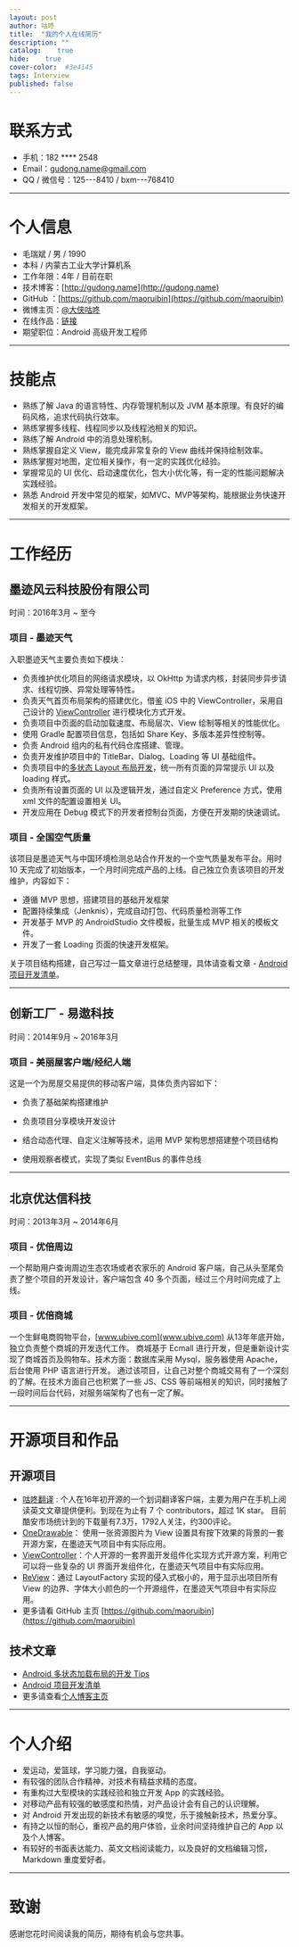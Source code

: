 ```yaml
---
layout: post
author: 咕咚
title:  "我的个人在线简历"
description: ""
catalog:    true
hide:    true
cover-color:  #3e4145
tags: Interview
published: false
---
```


# 联系方式
- 手机：182 **** 2548
- Email：gudong.name@gmail.com
- QQ / 微信号：125---8410 / bxm---768410

---

# 个人信息

- 毛瑞斌 / 男 / 1990 
- 本科 / 内蒙古工业大学计算机系
- 工作年限：4年 / 目前在职
- 技术博客：[http://gudong.name](http://gudong.name) 
- GitHub   ：[https://github.com/maoruibin](https://github.com/maoruibin) 
- 微博主页：[@大侠咕咚](http://weibo.com/maoruibin)
- 在线作品：[链接](http://gudong.name/portfolio/)
- 期望职位：Android 高级开发工程师

---

# 技能点

- 熟练了解 Java 的语言特性、内存管理机制以及 JVM 基本原理。有良好的编码风格，追求代码执行效率。
- 熟练掌握多线程、线程同步以及线程池相关的知识。
- 熟练了解 Android 中的消息处理机制。
- 熟练掌握自定义 View，能完成非常复杂的 View 曲线并保持绘制效率。
- 熟练掌握对地图，定位相关操作，有一定的实践优化经验。
- 掌握常见的 UI 优化、启动速度优化，包大小优化等，有一定的性能问题解决实践经验。
- 熟悉 Android 开发中常见的框架，如MVC、MVP等架构，能根据业务快速开发相关的开发框架。

---

# 工作经历

## 墨迹风云科技股份有限公司

时间：2016年3月 ~ 至今

### 项目 - 墨迹天气 

入职墨迹天气主要负责如下模块：

* 负责维护优化项目的网络请求模块，以 OkHttp 为请求内核，封装同步异步请求、线程切换、异常处理等特性。
* 负责天气首页布局架构的搭建优化，借鉴 iOS 中的 ViewController，采用自己设计的 [ViewController](https://github.com/maoruibin/ViewController) 进行模块化方式开发。
* 负责项目中页面的启动加载速度、布局层次、View 绘制等相关的性能优化。
* 使用 Gradle 配置项目信息，包括如 Share Key、多版本差异性控制等。
* 负责 Android 组内的私有代码仓库搭建、管理。
* 负责开发维护项目中的 TitleBar、Dialog、Loading 等 UI 基础组件。
* 负责项目中的[多状态 Layout 布局开发](http://gudong.name/2017/04/26/loading_layout_practice.html)，统一所有页面的异常提示 UI 以及 loading 样式。
* 负责所有设置页面的 UI 以及逻辑开发，通过自定义 Preference 方式，使用 xml 文件的配置设置相关 UI。
* 开发应用在 Debug 模式下的开发者控制台页面，方便在开发期的快速调试。


### 项目 - 全国空气质量 
该项目是墨迹天气与中国环境检测总站合作开发的一个空气质量发布平台。用时 10 天完成了初始版本，一个月时间完成产品的上线。自己独立负责该项目的开发维护，内容如下：

* 遵循 MVP 思想，搭建项目的基础开发框架
* 配置持续集成（Jenknis），完成自动打包、代码质量检测等工作
* 开发基于 MVP 的 AndroidStudio 文件模板，批量生成 MVP 相关的模板文件。
* 开发了一套 Loading 页面的快速开发框架。

关于项目结构搭建，自己写过一篇文章进行总结整理，具体请查看文章 - [Android 项目开发清单](http://gudong.name/2017/03/25/project-list.html)。

---

## 创新工厂 - 易遨科技

时间：2014年9月 ~ 2016年3月

### 项目 - 美丽屋客户端/经纪人端 

这是一个为房屋交易提供的移动客户端，具体负责内容如下：

* 负责了基础架构搭建维护


* 负责项目分享模块开发设计
* 结合动态代理、自定义注解等技术，运用 MVP 架构思想搭建整个项目结构
* 使用观察者模式，实现了类似 EventBus 的事件总线

---

## 北京优达信科技

时间：2013年3月 ~ 2014年6月

### 项目 - 优倍周边

一个帮助用户查询周边生态农场或者农家乐的 Android 客户端，自己从头至尾负责了整个项目的开发设计，客户端包含 40 多个页面，经过三个月时间完成了上线。

### 项目 - 优倍商城

一个生鲜电商购物平台，[www.ubive.com](www.ubive.com) 从13年年底开始，独立负责整个商城的开发迭代工作。 商城基于 Ecmall 进行开发，但是重新设计实现了商城首页及购物车。技术方面：数据库采用 Mysql，服务器使用 Apache，后台使用 PHP 语言进行开发。 通过该项目，让自己对整个商城交易有了一个深刻的了解。在技术方面自己也积累了一些  JS、CSS 等前端相关的知识，同时接触了一段时间后台代码，对服务端架构了也有一定了解。

---

# 开源项目和作品

## 开源项目
- [咕咚翻译](https://github.com/maoruibin/TranslateApp) : 个人在16年初开源的一个划词翻译客户端，主要为用户在手机上阅读英文文章提供便利。到现在为止有 7 个 contributors，超过 1K star。 目前酷安市场统计到的下载量有7.3万，1792人关注，约300评论。
- [OneDrawable](https://github.com/maoruibin/OneDrawable)： 使用一张资源图片为 View 设置具有按下效果的背景的一套开源方案，在墨迹天气项目中有实际应用。
- [ViewController](https://github.com/maoruibin/ViewController)：个人开源的一套界面开发组件化实现方式开源方案，利用它可以将一些复杂的 UI 界面开发组件化，在墨迹天气项目中有实际应用。
- [ReView](https://github.com/maoruibin/ReView)：通过 LayoutFactory 实现的侵入式极小的，用于显示出项目所有 View 的边界、字体大小颜色的一个开源组件，在墨迹天气项目中有实际应用。
- 更多请看 GitHub 主页 [https://github.com/maoruibin](https://github.com/maoruibin)

## 技术文章
- [Android 多状态加载布局的开发 Tips](http://gudong.name/2017/04/26/loading_layout_practice.html)
- [Android 项目开发清单](http://gudong.name/2017/03/25/project-list.html) 
- 更多请查看[个人博客主页](http://gudong.name/)

---

# 个人介绍

* 爱运动，爱篮球，学习能力强，自我驱动。
* 有较强的团队合作精神，对技术有精益求精的态度。
* 有重构过大型模块的实践经验和独立开发 App 的实践经验。
* 对移动产品有较强的敏感度和热情，对产品设计会有自己的认识理解。
* 对 Android 开发出现的新技术有敏感的嗅觉，乐于接触新技术，热爱分享。
* 有持之以恒的耐心，重视产品的用户体验，业余时间坚持维护自己的 App 以及个人博客。
* 有较好的书面表达能力、英文文档阅读能力，以及良好的文档编辑习惯，Markdown 重度爱好者。

---

# 致谢
感谢您花时间阅读我的简历，期待有机会与您共事。